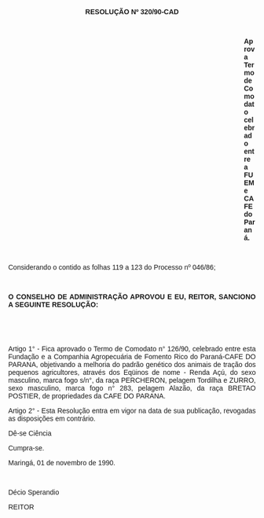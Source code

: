 <BODY>

<B><FONT FACE="Arial"><P ALIGN="CENTER">RESOLU&Ccedil;&Atilde;O Nº 320/90-CAD</P>
</B><P ALIGN="JUSTIFY"></P>
<P ALIGN="JUSTIFY">&nbsp;</P><DIR>
<DIR>
<DIR>
<DIR>
<DIR>
<DIR>
<DIR>
<DIR>
<DIR>
<DIR>
<DIR>
<DIR>

<B><P ALIGN="JUSTIFY">Aprova Termo de Comodato celebrado entre a FUEM e CAFE do Paran&aacute;.</P>
</B><P ALIGN="JUSTIFY"></P>
<P ALIGN="JUSTIFY">&nbsp;</P></DIR>
</DIR>
</DIR>
</DIR>
</DIR>
</DIR>
</DIR>
</DIR>
</DIR>
</DIR>
</DIR>
</DIR>

<P ALIGN="JUSTIFY">Considerando o contido as folhas 119 a 123 do Processo nº 046/86;</P>
<P ALIGN="JUSTIFY"></P>
<P ALIGN="JUSTIFY">&nbsp;</P>
<B><P ALIGN="JUSTIFY">O CONSELHO DE ADMINISTRA&Ccedil;&Atilde;O APROVOU E EU, REITOR, SANCIONO A SEGUINTE RESOLU&Ccedil;&Atilde;O:</P>
</B><P ALIGN="JUSTIFY"></P>
<P ALIGN="JUSTIFY">&nbsp;</P>
<P ALIGN="JUSTIFY">&nbsp;</P>
<P ALIGN="JUSTIFY">Artigo 1° - Fica aprovado o Termo de Comodato n° 126/90, celebrado entre esta Funda&ccedil;&atilde;o e a Companhia Agropecu&aacute;ria de Fomento Rico do Paran&aacute;-CAFE DO PARANA, objetivando a melhoria do padr&atilde;o gen&eacute;tico dos animais de tra&ccedil;&atilde;o dos pequenos agricultores, atrav&eacute;s dos Eq&uuml;inos de nome - Renda A&ccedil;&uacute;, do sexo masculino, marca fogo s/n°, da ra&ccedil;a PERCHERON, pelagem Tordilha e ZURRO, sexo masculino, marca fogo n° 283, pelagem Alaz&atilde;o, da ra&ccedil;a BRETAO POSTIER, de propriedades da CAFE DO PARANA.</P>
<P ALIGN="JUSTIFY">Artigo 2° - Esta Resolu&ccedil;&atilde;o entra em vigor na data de sua publica&ccedil;&atilde;o, revogadas as disposi&ccedil;&otilde;es em contr&aacute;rio.</P>
<P ALIGN="JUSTIFY">D&ecirc;-se Ci&ecirc;ncia</P>
<P ALIGN="JUSTIFY">Cumpra-se.</P>
<P ALIGN="JUSTIFY"></P>
<P ALIGN="JUSTIFY">Maring&aacute;, 01 de novembro de 1990. </P>
<P ALIGN="JUSTIFY"></P>
<P ALIGN="JUSTIFY">&nbsp;</P>
<P ALIGN="JUSTIFY">D&eacute;cio Sperandio</P>
<P ALIGN="JUSTIFY">REITOR</P>
<P ALIGN="JUSTIFY"></P></FONT></BODY>
